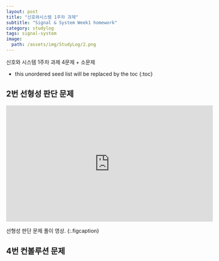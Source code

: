 ```yaml
---
layout: post
title: "신호와시스템 1주차 과제"
subtitle: "Signal & System Week1 homework"
category: studylog
tags: signal-system
image:
  path: /assets/img/StudyLog/2.png
---
```


신호와 시스템 1주차 과제 4문제 + 소문제

<!--more-->

* this unordered seed list will be replaced by the toc
{:toc}

## 2번 선형성 판단 문제

[Ark68 SE]: https://arkstudio.shop/product/group-buy-ark68-r2/

<div class="iframe-container">
    <iframe width="560" height="315" src="https://www.youtube.com/embed/cPF36_5Q_xg?si=ZlKuFF4noAXXiCbZ" title="YouTube video player" frameborder="0" allow="accelerometer; autoplay; clipboard-write; encrypted-media; gyroscope; picture-in-picture; web-share" referrerpolicy="strict-origin-when-cross-origin" allowfullscreen></iframe>
</div>

선형성 판단 문제 풀이 영상.
{:.figcaption}


## 4번 컨볼루션 문제
